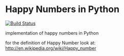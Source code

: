 Happy Numbers in Python
=======================

[![Build Status](https://travis-ci.org/MaciekTalaska/HappyNumP.png?branch=master)](https://travis-ci.org/MaciekTalaska/HappyNumP)

implementation of happy numbers in Python

for the definition of Happy Number look at: http://en.wikipedia.org/wiki/Happy_number
